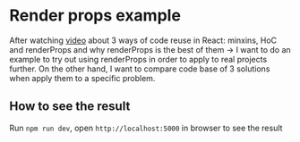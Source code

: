 # Render props example

After watching [video](https://www.youtube.com/watch?v=BcVAq3YFiuc&t=6s) about 3 ways of code reuse in React: minxins, HoC and renderProps and why renderProps is the best of them -> I want to do an example to try out using renderProps in order to apply to real projects further. On the other hand, I want to compare code base of 3 solutions when apply them to a specific problem.

## How to see the result

Run `npm run dev`, open `http://localhost:5000` in browser to see the result
